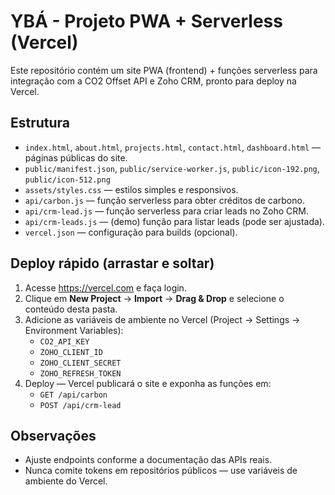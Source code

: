 # YBÁ - Projeto PWA + Serverless (Vercel)

Este repositório contém um site PWA (frontend) + funções serverless para integração com a CO2 Offset API e Zoho CRM, pronto para deploy na Vercel.

## Estrutura
- `index.html`, `about.html`, `projects.html`, `contact.html`, `dashboard.html` — páginas públicas do site.
- `public/manifest.json`, `public/service-worker.js`, `public/icon-192.png`, `public/icon-512.png`
- `assets/styles.css` — estilos simples e responsivos.
- `api/carbon.js` — função serverless para obter créditos de carbono.
- `api/crm-lead.js` — função serverless para criar leads no Zoho CRM.
- `api/crm-leads.js` — (demo) função para listar leads (pode ser ajustada).
- `vercel.json` — configuração para builds (opcional).

## Deploy rápido (arrastar e soltar)
1. Acesse https://vercel.com e faça login.
2. Clique em **New Project** → **Import** → **Drag & Drop** e selecione o conteúdo desta pasta.
3. Adicione as variáveis de ambiente no Vercel (Project → Settings → Environment Variables):
   - `CO2_API_KEY`
   - `ZOHO_CLIENT_ID`
   - `ZOHO_CLIENT_SECRET`
   - `ZOHO_REFRESH_TOKEN`
4. Deploy — Vercel publicará o site e exponha as funções em:
   - `GET /api/carbon`
   - `POST /api/crm-lead`

## Observações
- Ajuste endpoints conforme a documentação das APIs reais.
- Nunca comite tokens em repositórios públicos — use variáveis de ambiente do Vercel.

